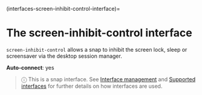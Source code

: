 (interfaces-screen-inhibit-control-interface)=
# The screen-inhibit-control interface

`screen-inhibit-control` allows a snap to inhibit the screen lock, sleep or screensaver via the desktop session manager.

**Auto-connect**: yes

> ⓘ  This is a snap interface. See [Interface management](/) and [Supported interfaces](/interfaces/index) for further details on how interfaces are used.


